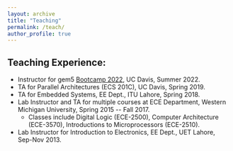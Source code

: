 ```yaml
---
layout: archive
title: "Teaching"
permalink: /teach/
author_profile: true
---
```


## Teaching Experience:

- Instructor for gem5 [Bootcamp 2022](https://gem5bootcamp.github.io/gem5-bootcamp-env/), UC Davis, Summer 2022.
- TA for Parallel Architectures (ECS 201C), UC Davis, Spring 2019.
- TA for Embedded Systems, EE Dept., ITU Lahore, Spring 2018.
- Lab Instructor and TA for multiple courses at ECE Department, Western Michigan University, Spring 2015 -- Fall 2017.
  - Classes include Digital Logic (ECE-2500), Computer Architecture (ECE-3570), Introductions to Microprocessors (ECE-2510).
- Lab Instructor for Introduction to Electronics, EE Dept., UET Lahore, Sep-Nov 2013.